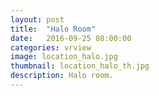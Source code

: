 ```yaml
---
layout: post
title:  "Halo Room"
date:   2016-09-25 08:00:00
categories: vrview
image: location_halo.jpg
thumbnail: location_halo_th.jpg
description: Halo room.
---
```

